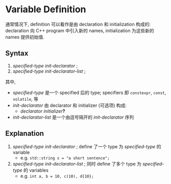 # Variable Definition

通常情况下, definition 可以看作是由 declaration 和 initialization 构成的: 
declaration 向 C++ program 中引入新的 names, initialization 为这些新的 names 提供初始值.

## Syntax

1. *specified-type* *init-declarator* ;
2. *specified-type* *init-declarator-list* ;

其中,
- *specified-type* 是一个 specified 后的 type; specifiers 即 `constexpr`, `const`, `volatile`, 等
- *init-declarator* 由 declarator 和 initializer (可选项) 构成:
  - *declarator* *initializer*<b>?</b>
- *init-declarator-list* 是一个由逗号隔开的 *init-declarator* 序列
  
## Explanation

1. *specified-type* *init-declarator* ; define 了一个 type 为 *specified-type* 的 variable
    - e.g. `std::string s = "a short sentence";`
2. *specified-type* *init-declarator-list* ; 同时 define 了多个 type 为 *specified-type* 的 variables
    - e.g. `int a, b = 10, c(10), d{10};` 
